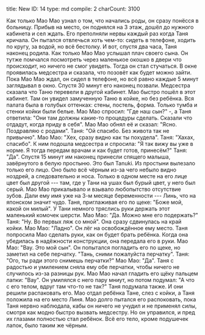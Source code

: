 title:          New
ID:             14
type:           md
compile:        2
charCount:      3100


Как только Мао Мао узнал о том, что начались роды, он сразу понёсся в больницу. Прибыв на место, он поднялся на 3 этаж, дошёл до нужного кабинета и сел ждать. Его преполняли нервы каждый раз когда Таня кричала. Он пытался отвлечься хоть чем-то: сидеть в телефоне, ходить по кругу, за водой, но всё бестолку.
И вот, спустя два часа, Таня наконец родила. Как только Мао Мао услышал плач своего сына. Он тутже помчался посмотреть через маленькое окошко в двери что происходит, но ничего не смог увидеть. Тогда он стал стучаться. В окне проявилась медсестра и сказала, что позовёт как будет можно зайти.
Пока Мао Мао ждал, он сидел в телефоне, но всё равно каждые 5 минут заглядывал в окно. Спустя 30 минут его наконец позвали. Медсестра сказала что Таню перевели в другой кабинет.
Мао быстро пошёл в этот кабинет. Там он увидел замученную Таню в койке, но без ребёнка. Вся палата была в голубых оттенках: стены, постель, форма. Только тумба и стенки койки были белые.
Мао Мао спросил: "Где наш сын?" -, а Таня ответила: "Они там должны какие-то процедуры сделать. Сказали что отдадут, когда приду в себя".
Мао Мао обнял её и сказал: "Ясно. Поздравляю с родами".
Таня: "Ой спасибо. Без живота так не привычно".
Мао Мао: "Хех, сразу видно как ты похудела".
Таня: "Хахах, спасибо".
К ним подошла медсестра и спросила: "Я так вижу вы уже в норме. Я тогда передам врачам и как будет готов, принесём?"
Таня: "Да".
Спустя 15 минут им наконец принесли спящего малыша, завёрнутого в белую простыню. Это был Tanuki. Из простыни вылезало только его лицо. Оно было всё чёрным из-за чего небыло видно ноздрей, а следовательно и носа. Только в одном месте на его лице цвет был другой --- там, где у Тани на ушах был бурый цвет, у него был серый. Мао Мао прикалывало и взывало любопытство отсутствие зубов. Дали ему имя уже на 3-м месяце беременности --- Линь, что на японском значит чудо.
Таня, приглаживая его по щеке: "Боже мой, какой он милый". У Тани немного тряслись руки держать этот маленький комочек шерсти.
Мао Мао: "Да. Можно мне его подержать?"  
Таня: "Ну. Во первых ляж со мной". Она сразу сдвинулась на край койки.
Мао Мао: "Ладно". Он лёг на освобождённое ему место.
Таня попросила Мао сделать руки, как он будет брать ребёнка. Когда она убедилась в надёжности конструкции, она передала его в руки.
Мао Мао: "Вау. Это мой сын". Он попытался погладить его по щеке, но заметил на себе перчатку. "Тань, сними пожалуйста перчатку".
Таня: "Ого, ты ради этого снимешь перчатки?"
Мао Мао: "Да". 
Таня с радостью и умилением сняла ему обе перчатки, чтобы ничего не случилось из-за разницы рук.
Мао Мао начал гладить его щёку пальцем лапки: "Вау".
Он умилялся с него пару мниут, но потом подумал: "А что с его телом, вдруг там что-то не так?" Таня подумала также. И они решили распаковать его.
Мао отдал ребёнка Тане, слез с койки, а Таня положила на его место Линя. Мао долго пытался его распоковать, пока Таня нервно наблюдала, кабы он ничего не учудил и не применял силы, смотря как модно быстро вызвать медсестру. Но он управился, и пред их глазами полностью стал ребёнок.
Всё его тело, кроме подушечек лапок, было таким же чёрным.